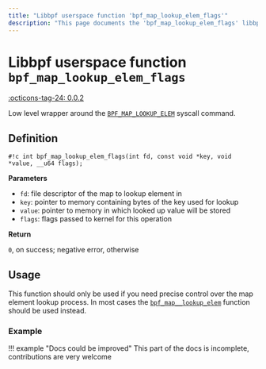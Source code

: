 ```yaml
---
title: "Libbpf userspace function 'bpf_map_lookup_elem_flags'"
description: "This page documents the 'bpf_map_lookup_elem_flags' libbpf userspace function, including its definition, usage, and examples."
---
```

# Libbpf userspace function `bpf_map_lookup_elem_flags`

<!-- [LIBBPF_TAG] -->
[:octicons-tag-24: 0.0.2](https://github.com/libbpf/libbpf/releases/tag/v0.0.2)
<!-- [/LIBBPF_TAG] -->

Low level wrapper around the [`BPF_MAP_LOOKUP_ELEM`](../../../linux/syscall/BPF_MAP_LOOKUP_ELEM.md) syscall command.

## Definition

`#!c int bpf_map_lookup_elem_flags(int fd, const void *key, void *value, __u64 flags);`

**Parameters**

- `fd`: file descriptor of the map to lookup element in
- `key`: pointer to memory containing bytes of the key used for lookup
- `value`: pointer to memory in which looked up value will be stored
- `flags`: flags passed to kernel for this operation

**Return**

`0`, on success; negative error, otherwise

## Usage

This function should only be used if you need precise control over the map element lookup process. In most cases the [`bpf_map__lookup_elem`](bpf_map__lookup_elem.md) function should be used instead.

### Example

!!! example "Docs could be improved"
    This part of the docs is incomplete, contributions are very welcome
